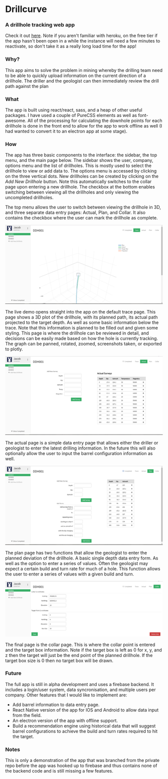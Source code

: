 # Drillcurve
### A drillhole tracking web app

Check it out [here](https://drillcurve.herokuapp.com).
Note if you aren't familiar with heroku, on the free tier if the app hasn't been open in a while the instance will need a few minutes to reactivate, so don't take it as a really long load time for the app!

### Why?
This app aims to solve the problem in mining whereby the drilling team need to be able to quickly upload information on the current direction of a drillhole. The driller and the geologist can then immediately review the drill path against the plan

### What
The app is built using react/react, sass, and a heap of other useful packages. I have used a couple of PureCSS elements as well as font-awesome. All of the processing for calculating the downhole points for each drillhole is done in the front end to allow for the app to work offline as well (I had wanted to convert it to an electron app at some stage).

### How
The app has three basic components to the interface: the sidebar, the top menu, and the main page below.
The sidebar shows the user, company, options menu and the list of drillholes. This is mostly used to select the drillhole to view or add data to. The options menu is accessed by clicking on the three vertical dots. New drillholes can be created by clicking on the *Add New Drillhole* button. Note this automatically switches to the collar page upon entering a new drillhole. The checkbox at the bottom enables switching between viewing all the drillholes and only viewing the uncompleted drillholes.

The top menu allows the user to switch between viewing the drillhole in 3D, and three separate data entry pages: Actual, Plan, and Collar. It also contains the checkbox where the user can mark the drillhole as complete.

![Drillcurve Drill Tracking](documentation/images/Trace.PNG)

The live demo opens straight into the app on the default trace page. This page shows a 3D plot of the drillhole, with its planned path, its actual path projected to the target depth. As well as some basic information below the trace. Note that this information is planned to be filled out and given some styling. This page is where the drillhole can be reviewed in detail, and decisions can be easily made based on how the hole is currently tracking. The graph can be panned, rotated, zoomed, screenshots taken, or exported to plotly.

![Drillcurve Actual Data](documentation/images/Actual.PNG)

The actual page is a simple data entry page that allows either the driller or geologist to enter the latest drilling information. In the future this will also optionally allow the user to input the barrel configuration information as well.

![Drillcurve Plan Data](documentation/images/Plan.PNG)

The plan page has two functions that allow the geologist to enter the planned deviation of the drillhole. A basic single depth data entry form. As well as the option to enter a series of values. Often the geologist may expect a certain build and turn rate for much of a hole. This function allows the user to enter a series of values with a given build and turn.

![Drillcurve Collar Data](documentation/images/Collar.PNG)

The final page is the collar page. This is where the collar point is entered and the target box information. Note if the target box is left as 0 for x, y, and z then the target will just be the end point of the planned drillhole. If the target box size is 0 then no target box will be drawn.

### Future
The full app is still in alpha development and uses a firebase backend. It includes a login/user system, data syncronisation, and multiple users per company.
Other features that I would like to implement are:
* Add barrel information to data entry page.
* React Native version of the app for IOS and Android to allow data input from the field.
* An electron version of the app with offline support.
* Build a recommendation engine using historical data that will suggest barrel configurations to achieve the build and turn rates required to hit the target.

### Notes
This is only a demonstration of the app that was branched from the private repo before the app was hooked up to firebase and thus contains none of the backend code and is still missing a few features.
